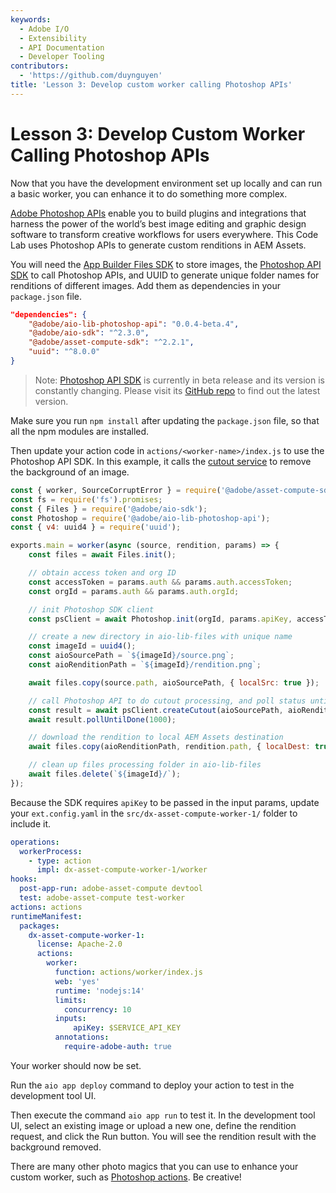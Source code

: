 ```yaml
---
keywords:
  - Adobe I/O
  - Extensibility
  - API Documentation
  - Developer Tooling
contributors:
  - 'https://github.com/duynguyen'
title: 'Lesson 3: Develop custom worker calling Photoshop APIs'
---
```


# Lesson 3: Develop Custom Worker Calling Photoshop APIs

Now that you have the development environment set up locally and can run a basic worker, you can enhance it to do something more complex.

[Adobe Photoshop APIs](https://developer.adobe.com/firefly-services/docs/photoshop/) enable you to build plugins and integrations that harness the power of the world’s best image editing and graphic design software to transform creative workflows for users everywhere. This Code Lab uses Photoshop APIs to generate custom renditions in AEM Assets.

You will need the [App Builder Files SDK](https://github.com/adobe/aio-lib-files) to store images, the [Photoshop API SDK](https://github.com/adobe/aio-lib-photoshop-api) to call Photoshop APIs, and UUID to generate unique folder names for renditions of different images. Add them as dependencies in your `package.json` file.

```json
"dependencies": {
    "@adobe/aio-lib-photoshop-api": "0.0.4-beta.4",
    "@adobe/aio-sdk": "^2.3.0",
    "@adobe/asset-compute-sdk": "^2.2.1",
    "uuid": "^8.0.0"
}
```

>Note: [Photoshop API SDK](https://github.com/adobe/aio-lib-photoshop-api) is currently in beta release and its version is constantly changing. Please visit its [GitHub repo](https://github.com/adobe/aio-lib-photoshop-api) to find out the latest version.

Make sure you run `npm install` after updating the `package.json` file, so that all the npm modules are installed.

Then update your action code in `actions/<worker-name>/index.js` to use the Photoshop API SDK. In this example, it calls the [cutout service](https://adobedocs.github.io/photoshop-api-docs-pre-release/#api-Sensei-cutout) to remove the background of an image.

```javascript
const { worker, SourceCorruptError } = require('@adobe/asset-compute-sdk');
const fs = require('fs').promises;
const { Files } = require('@adobe/aio-sdk');
const Photoshop = require('@adobe/aio-lib-photoshop-api');
const { v4: uuid4 } = require('uuid');

exports.main = worker(async (source, rendition, params) => {
    const files = await Files.init();

    // obtain access token and org ID
    const accessToken = params.auth && params.auth.accessToken;
    const orgId = params.auth && params.auth.orgId;

    // init Photoshop SDK client
    const psClient = await Photoshop.init(orgId, params.apiKey, accessToken, files);

    // create a new directory in aio-lib-files with unique name
    const imageId = uuid4();
    const aioSourcePath = `${imageId}/source.png`;
    const aioRenditionPath = `${imageId}/rendition.png`;

    await files.copy(source.path, aioSourcePath, { localSrc: true });

    // call Photoshop API to do cutout processing, and poll status until it's successful
    const result = await psClient.createCutout(aioSourcePath, aioRenditionPath);
    await result.pollUntilDone(1000);

    // download the rendition to local AEM Assets destination
    await files.copy(aioRenditionPath, rendition.path, { localDest: true });

    // clean up files processing folder in aio-lib-files
    await files.delete(`${imageId}/`);
});
```

Because the SDK requires `apiKey` to be passed in the input params, update your `ext.config.yaml` in the `src/dx-asset-compute-worker-1/` folder to include it.

```yaml
operations:
  workerProcess:
    - type: action
      impl: dx-asset-compute-worker-1/worker
hooks:
  post-app-run: adobe-asset-compute devtool
  test: adobe-asset-compute test-worker
actions: actions
runtimeManifest:
  packages:
    dx-asset-compute-worker-1:
      license: Apache-2.0
      actions:
        worker:
          function: actions/worker/index.js
          web: 'yes'
          runtime: 'nodejs:14'
          limits:
            concurrency: 10
          inputs:
              apiKey: $SERVICE_API_KEY
          annotations:
            require-adobe-auth: true
```

Your worker should now be set. 

Run the `aio app deploy` command to deploy your action to test in the development tool UI.

Then execute the command `aio app run` to test it. In the development tool UI, select an existing image or upload a new one, define the rendition request, and click the Run button. You will see the rendition result with the background removed.

There are many other photo magics that you can use to enhance your custom worker, such as [Photoshop actions](https://developer.adobe.com/firefly-services/docs/photoshop/api/photoshop_actions/). Be creative!
